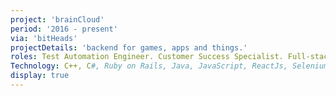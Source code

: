 ```yaml
---
project: 'brainCloud'
period: '2016 - present'
via: 'bitHeads'
projectDetails: 'backend for games, apps and things.'
roles: Test Automation Engineer. Customer Success Specialist. Full-stack Developer.
Technology: C++, C#, Ruby on Rails, Java, JavaScript, ReactJs, Selenium, TestNG, ObjC, Swift, Unreal, Unity, Intercom, Jenkins, Middleman, Jira, Git, Unit Tests, Confluence, Prezi Next, Snagit, WordPress.
display: true
---
```

